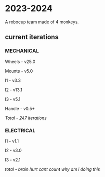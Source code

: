 # 2023-2024

A robocup team made of 4 monkeys.



## current iterations
### MECHANICAL
Wheels - v25.0 

Mounts - v5.0

l1 - v3.3

l2 - v13.1

l3 - v5.1

Handle - v0.5+

*Total - 247 iterations*

### ELECTRICAL
l1 - v1.1

l2 - v3.0

l3 - v2.1

*total - brain hurt cant count why am i doing this*
